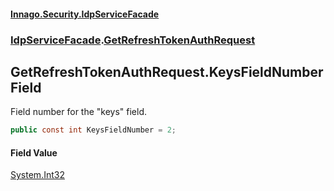 #### [Innago\.Security\.IdpServiceFacade](../../index.md 'index')
### [IdpServiceFacade](../index.md 'IdpServiceFacade').[GetRefreshTokenAuthRequest](index.md 'IdpServiceFacade\.GetRefreshTokenAuthRequest')

## GetRefreshTokenAuthRequest\.KeysFieldNumber Field

Field number for the "keys" field\.

```csharp
public const int KeysFieldNumber = 2;
```

#### Field Value
[System\.Int32](https://learn.microsoft.com/en-us/dotnet/api/system.int32 'System\.Int32')